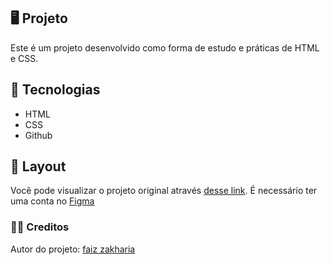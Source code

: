 ## 🖥️ Projeto

Este é um projeto desenvolvido como forma de estudo e práticas de HTML e CSS.

## 🔎 Tecnologias

- HTML
- CSS
- Github

## 🎨 Layout

Você pode visualizar o projeto original através [desse link](https://www.figma.com/community/file/1016073914586012770/exploration-workout-fitness-landing-page?searchSessionId=luwyumi8-iqotqzo97b).
É necessário ter uma conta no [Figma](https://www.figma.com)

### 🧑‍💻 Creditos


Autor do projeto: [faiz zakharia](https://www.figma.com/@faizzakharia)